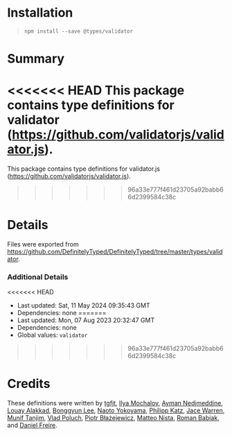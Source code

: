 # Installation
> `npm install --save @types/validator`

# Summary
<<<<<<< HEAD
This package contains type definitions for validator (https://github.com/validatorjs/validator.js).
=======
This package contains type definitions for validator.js (https://github.com/validatorjs/validator.js).
>>>>>>> 96a33e777f461d23705a92babb66d2399584c38c

# Details
Files were exported from https://github.com/DefinitelyTyped/DefinitelyTyped/tree/master/types/validator.

### Additional Details
<<<<<<< HEAD
 * Last updated: Sat, 11 May 2024 09:35:43 GMT
 * Dependencies: none
=======
 * Last updated: Mon, 07 Aug 2023 20:32:47 GMT
 * Dependencies: none
 * Global values: `validator`
>>>>>>> 96a33e777f461d23705a92babb66d2399584c38c

# Credits
These definitions were written by [tgfjt](https://github.com/tgfjt), [Ilya Mochalov](https://github.com/chrootsu), [Ayman Nedjmeddine](https://github.com/IOAyman), [Louay Alakkad](https://github.com/louy), [Bonggyun Lee](https://github.com/deptno), [Naoto Yokoyama](https://github.com/builtinnya), [Philipp Katz](https://github.com/qqilihq), [Jace Warren](https://github.com/keatz55), [Munif Tanjim](https://github.com/MunifTanjim), [Vlad Poluch](https://github.com/vlapo), [Piotr Błażejewicz](https://github.com/peterblazejewicz), [Matteo Nista](https://github.com/Mattewn99), [Roman Babiak](https://github.com/Almost-Infinity), and [Daniel Freire](https://github.com/dcfreire).
